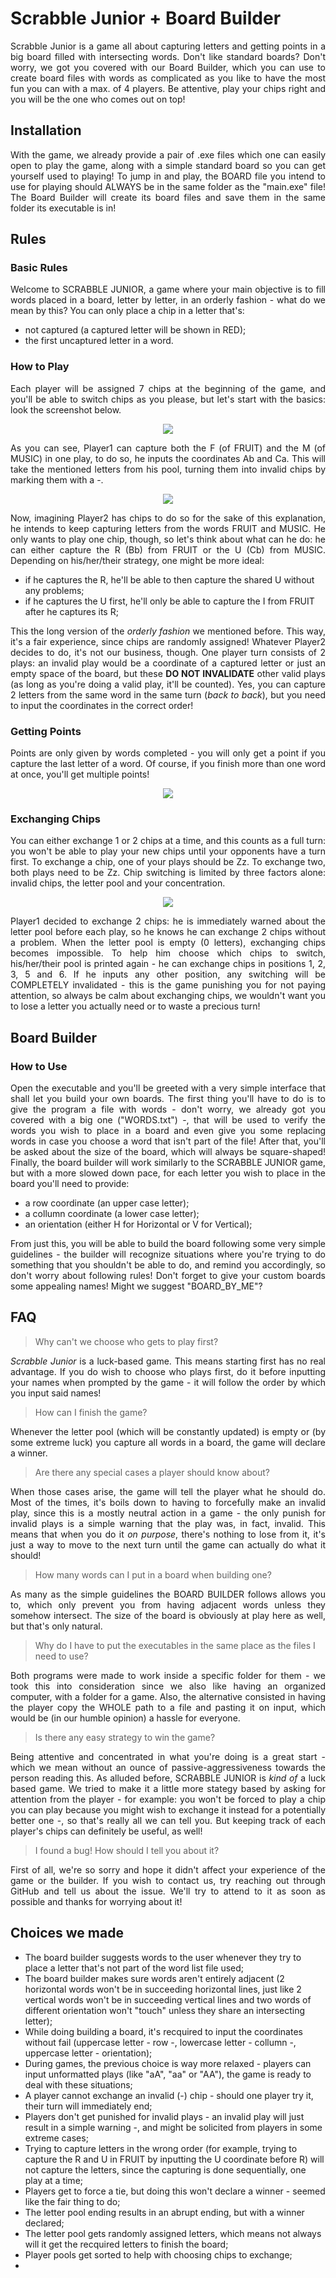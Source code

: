 # Scrabble Junior + Board Builder

<p align="justify">
Scrabble Junior is a game all about capturing letters and getting points in a big board filled with intersecting words. Don't like standard boards? Don't worry, we got you covered with our Board Builder, which you can use to create board files with words as complicated as you like to have the most fun you can with a max. of 4 players. Be attentive, play your chips right and you will be the one who comes out on top!
</p>

## Installation

<p align="justify">
With the game, we already provide a pair of .exe files which one can easily open to play the game, along with a simple standard board so you can get yourself used to playing! To jump in and play, the BOARD file you intend to use for playing should ALWAYS be in the same folder as the "main.exe" file!
The Board Builder will create its board files and save them in the same folder its executable is in!
</p>

## Rules

### Basic Rules
<p align="justify">
Welcome to SCRABBLE JUNIOR, a game where your main objective is to fill words placed in a board, letter by letter, in an orderly fashion - what do we mean by this? You can only place a chip in a letter that's:<ul>
<li>not captured (a captured letter will be shown in RED);</li>
<li>the first uncaptured letter in a word.</li></ul>
</p>

### How to Play
<p align="justify">
Each player will be assigned 7 chips at the beginning of the game, and you'll be able to switch chips as you please, but let's start with the basics: look the screenshot below.
</p>

<p align="center">
  <img src="https://user-images.githubusercontent.com/64466406/81388100-b1b22300-910f-11ea-8054-a6bd9cb36e6c.png">
</p>

<p align="justify">
As you can see, Player1 can capture both the F (of FRUIT) and the M (of MUSIC) in one play, to do so, he inputs the coordinates Ab and Ca. This will take the mentioned letters from his pool, turning them into invalid chips by marking them with a -.
</p>

<p align="center">
  <img src="https://user-images.githubusercontent.com/64466406/81388458-3ac95a00-9110-11ea-8aae-602e776dddd5.png">
</p>

<p align="justify">
Now, imagining Player2 has chips to do so for the sake of this explanation, he intends to keep capturing letters from the words FRUIT and MUSIC. He only wants to play one chip, though, so let's think about what can he do: he can either capture the R (Bb) from FRUIT or the U (Cb) from MUSIC. Depending on his/her/their strategy, one might be more ideal:
<ul>
<li>if he captures the R, he'll be able to then capture the shared U without any problems;</li>
<li>if he captures the U first, he'll only be able to capture the I from FRUIT after he captures its R;</li></ul>
<p align="justify">
  This the long version of the <em>orderly fashion</em> we mentioned before. This way, it's a fair experience, since chips are randomly assigned!
Whatever Player2 decides to do, it's not our business, though. One player turn consists of 2 plays: an invalid play would be a coordinate of a captured letter or just an empty space of the board, but these <strong>DO NOT INVALIDATE</strong> other valid plays (as long as you're doing a valid play, it'll be counted). Yes, you can capture 2 letters from the same word in the same turn (<em>back to back</em>), but you need to input the coordinates in the correct order!
</p>

### Getting Points
<p align="justify">
Points are only given by words completed - you will only get a point if you capture the last letter of a word. Of course, if you finish more than one word at once, you'll get multiple points!
</p>

<p align="center">
  <img src="https://user-images.githubusercontent.com/64466406/81389602-035bad00-9112-11ea-8388-7560f0fc2a5a.png">
</p>

### Exchanging Chips
<p align="justify">
You can either exchange 1 or 2 chips at a time, and this counts as a full turn: you won't be able to play your new chips until your opponents have a turn first. To exchange a chip, one of your plays should be Zz. To exchange two, both plays need to be Zz. Chip switching is limited by three factors alone: invalid chips, the letter pool and your concentration.
</p>

<p align="center">
  <img src="https://user-images.githubusercontent.com/64466406/81389700-27b78980-9112-11ea-9b06-62ae8b221a55.png">
</p>

<p align="justify">
Player1 decided to exchange 2 chips: he is immediately warned about the letter pool before each play, so he knows he can exchange 2 chips without a problem. When the letter pool is empty (0 letters), exchanging chips becomes impossible. To help him choose which chips to switch, his/her/their pool is printed again - he can exchange chips in positions 1, 2, 3, 5 and 6.
If he inputs any other position, any switching will be COMPLETELY invalidated - this is the game punishing you for not paying attention, so always be calm about exchanging chips, we wouldn't want you to lose a letter you actually need or to waste a precious turn!
</p>

## Board Builder

### How to Use
<p align="justify">
Open the executable and you'll be greeted with a very simple interface that shall let you build your own boards. The first thing you'll have to do is to give the program a file with words - don't worry, we already got you covered with a big one ("WORDS.txt") -, that will be used to verify the words you wish to place in a board and even give you some replacing words in case you choose a word that isn't part of the file! After that, you'll be asked about the size of the board, which will always be square-shaped! Finally, the board builder will work similarly to the SCRABBLE JUNIOR game, but with a more slowed down pace, for each letter you wish to place in the board you'll need to provide:
</p>
<ul>
<li>a row coordinate (an upper case letter);</li>
<li>a collumn coordinate (a lower case letter);</li>
<li>an orientation (either H for Horizontal or V for Vertical);</li>
</ul>
<p align="justify">
From just this, you will be able to build the board following some very simple guidelines - the builder will recognize situations where you're trying to do something that you shouldn't be able to do, and remind you accordingly, so don't worry about following rules! Don't forget to give your custom boards some appealing names! Might we suggest "BOARD_BY_ME"?
</p>

## FAQ
> Why can't we choose who gets to play first?
<p align="justify">
<em>Scrabble Junior</em> is a luck-based game. This means starting first has no real advantage. If you do wish to choose who plays first, do it before inputting your names when prompted by the game - it will follow the order by which you input said names!
</p>

> How can I finish the game?
<p align="justify">
Whenever the letter pool (which will be constantly updated) is empty or (by some extreme luck) you capture all words in a board, the game will declare a winner. 
</p>

> Are there any special cases a player should know about?
<p align="justify">
When those cases arise, the game will tell the player what he should do. Most of the times, it's boils down to having to forcefully make an invalid play, since this is a mostly neutral action in a game - the only punish for invalid plays is a simple warning that the play was, in fact, invalid. This means that when you do it <em>on purpose</em>, there's nothing to lose from it, it's just a way to move to the next turn until the game can actually do what it should!
</p>

> How many words can I put in a board when building one?
<p align="justify">
As many as the simple guidelines the BOARD BUILDER follows allows you to, which only prevent you from having adjacent words unless they somehow intersect. The size of the board is obviously at play here as well, but that's only natural.
</p>

> Why do I have to put the executables in the same place as the files I need to use?
<p align= "justify">
Both programs were made to work inside a specific folder for them - we took this into consideration since we also like having an organized computer, with a folder for a game. Also, the alternative consisted in having the player copy the WHOLE path to a file and pasting it on input, which would be (in our humble opinion) a hassle for everyone.
</p>

> Is there any easy strategy to win the game?
<p align= "justify">
Being attentive and concentrated in what you're doing is a great start - which we mean without an ounce of passive-aggressiveness towards the person reading this. As alluded before, SCRABBLE JUNIOR is <em>kind of</em> a luck based game. We tried to make it a little more stategy based by asking for attention from the player - for example: you won't be forced to play a chip you can play because you might wish to exchange it instead for a potentially better one -, so that's really all we can tell you. But keeping track of each player's chips can definitely be useful, as well!
</p>

> I found a bug! How should I tell you about it?
<p align= "justify">
First of all, we're so sorry and hope it didn't affect your experience of the game or the builder. If you wish to contact us, try reaching out through GitHub and tell us about the issue. We'll try to attend to it as soon as possible and thanks for worrying about it!
</p>


## Choices we made
<ul>
<li>The board builder suggests words to the user whenever they try to place a letter that's not part of the word list file used;</li>
<li>The board builder makes sure words aren't entirely adjacent (2 horizontal words won't be in succeeding horizontal lines, just like 2 vertical words won't be in succeeding vertical lines and two words of different orientation won't "touch" unless they share an intersecting letter);</li>
<li>While doing building a board, it's recquired to input the coordinates without fail (uppercase letter - row -, lowercase letter - collumn -, uppercase letter - orientation);</li>
<li>During games, the previous choice is way more relaxed - players can input unformatted plays (like "aA", "aa" or "AA"), the game is ready to deal with these situations;</li>
<li>A player cannot exchange an invalid (-) chip - should one player try it, their turn will immediately end;</li>
<li>Players don't get punished for invalid plays - an invalid play will just result in a simple warning -, and might be solicited from players in some extreme cases;</li>
<li>Trying to capture letters in the wrong order (for example, trying to capture the R and U in FRUIT by inputting the U coordinate before R) will not capture the letters, since the capturing is done sequentially, one play at a time;</li>
<li>Players get to force a tie, but doing this won't declare a winner - seemed like the fair thing to do;</li>
<li>The letter pool ending results in an abrupt ending, but with a winner declared;</li>
<li>The letter pool gets randomly assigned letters, which means not always will it get the recquired letters to finish the board;</li>
<li>Player pools get sorted to help with choosing chips to exchange;</li>
<li>
</ul>